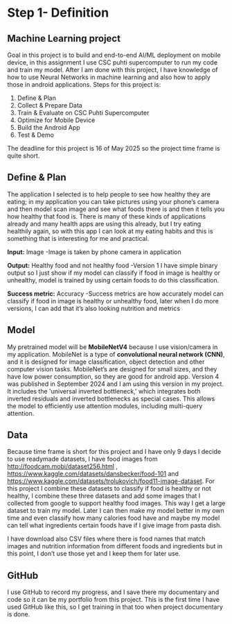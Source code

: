 # Step 1- Definition
## Machine Learning project
Goal in this project is to build and end-to-end AI/ML deployment on mobile device, in this assignment I use CSC puhti supercomputer to run my code and train my model. After I am done with this project, I have knowledge of how to use Neural Networks in machine learning and also how to apply those in android applications.
Steps for this project is:
1.	Define & Plan
2.	Collect & Prepare Data
3.	Train & Evaluate on CSC Puhti Supercomputer
4.	Optimize for Mobile Device
5.	Build the Android App
6.	Test & Demo
 
The deadline for this project is 16 of May 2025 so the project time frame is quite short.

## Define & Plan
The application I selected is to help people to see how healthy they are eating; in my application you can take pictures using your phone’s camera and then model scan image and see what foods there is and then it tells you how healthy that food is. There is many of these kinds of applications already and many health apps are using this already, but I try eating healthily again, so with this app I can look at my eating habits and this is something that is interesting for me and practical.

**Input:** Image
	-Image is taken by phone camera in application
 
**Output:** Healthy food and not healthy food
	-Version 1 I have simple binary output so I just show if my model can classify if food in image is healthy or unhealthy, model is trained by using certain 	foods to do this classification.
 
**Success metric:** Accuracy
	-Success metrics are how accurately model can classify if food in image is healthy or unhealthy food, later when I do more versions, I can add that it’s 	also looking nutrition and metrics
 
## Model
My pretrained model will be **MobileNetV4** because I use vision/camera in my application.
MobileNet is a type of **convolutional neural network (CNN)**, and it is designed for image classification, object detection and other computer vision tasks. MobileNet’s are designed for small sizes, and they have low power consumption, so they are good for android app. Version 4 was published in September 2024 and I am using this version in my project. It includes the 'universal inverted bottleneck,' which integrates both inverted residuals and inverted bottlenecks as special cases. This allows the model to efficiently use attention modules, including multi-query attention.

## Data
Because time frame is short for this project and I have only 9 days I decide to use readymade datasets, I have food images from http://foodcam.mobi/dataset256.html , https://www.kaggle.com/datasets/dansbecker/food-101 and https://www.kaggle.com/datasets/trolukovich/food11-image-dataset.
For this project I combine these datasets to classify if food is healthy or not healthy, I combine these three datasets and add some images that I collected from google to support healthy food images. This way I get a large dataset to train my model. Later I can then make my model better in my own time and even classify how many calories food have and maybe my model can tell what ingredients certain foods have if I give image from pasta dish.

I have download also CSV files where there is food names that match images and nutrition information from different foods and ingredients but in this point, I don’t use those yet and I keep them for later use.

## GitHub
I use GitHub to record my progress, and I save there my documentary and code so it can be my portfolio from this project. This is the first time I have used GitHub like this, so I get training in that too when project documentary is done.

